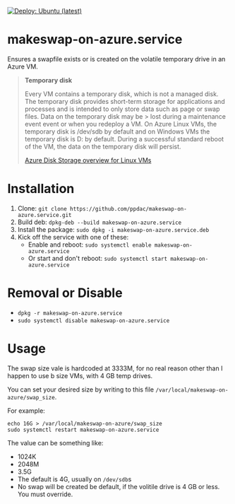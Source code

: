 [![Deploy: Ubuntu (latest)](https://github.com/soyfrien/makeswap-on-azure.service/actions/workflows/deploy.yml/badge.svg)](https://github.com/soyfrien/makeswap-on-azure.service/actions/workflows/deploy.yml)

# makeswap-on-azure.service
Ensures a swapfile exists or is created on the volatile temporary drive in an Azure VM.
> **Temporary disk**
>
> Every VM contains a temporary disk, which is not a managed disk. The temporary disk provides short-term storage for 
> applications and processes and is intended to only store data such as page or swap files. Data on the temporary disk may be > lost during a maintenance event event or when you redeploy a VM. On Azure Linux VMs, the temporary disk is /dev/sdb by 
> default and on Windows VMs the temporary disk is D: by default. During a successful standard reboot of the VM, the data on 
> the temporary disk will persist.
>
> [Azure Disk Storage overview for Linux VMs](https://docs.microsoft.com/en-us/azure/virtual-machines/linux/managed-disks-overview?toc=%2Fazure%2Fvirtual-machines%2Flinux%2Ftoc.json#temporary-disk)

# Installation
 1. Clone: `git clone https://github.com/ppdac/makeswap-on-azure.service.git`
 2. Build deb: `dpkg-deb --build makeswap-on-azure.service`
 3. Install the package: `sudo dpkg -i makeswap-on-azure.service.deb`
 4. Kick off the service with one of these:
 	* Enable and reboot: `sudo systemctl enable makeswap-on-azure.service`
	* Or start and don't reboot: `sudo systemctl start makeswap-on-azure.service`
 
# Removal or Disable
* `dpkg -r makeswap-on-azure.service`
* `sudo systemctl disable makeswap-on-azure.service`
 
# Usage
The swap size vale is hardcoded at 3333M, for no real reason other than I happen to use b size VMs, with 4 GB temp drives.

You can set your desired size by writing to this file `/var/local/makeswap-on-azure/swap_size`.

For example:
```
echo 16G > /var/local/makeswap-on-azure/swap_size
sudo systemctl restart makeswap-on-azure.service
```

The value can be something like:
   * 1024K
   * 2048M
   * 3.5G
   * The default is 4G, usually on  `/dev/sdb`s
   * No swap will be created be default, if the volitile drive is 4 GB or less. You must override.
